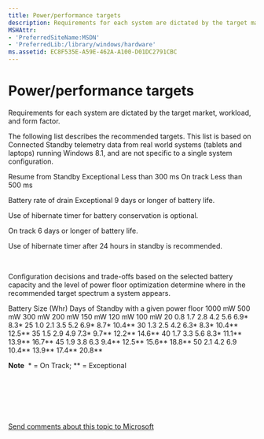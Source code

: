```yaml
---
title: Power/performance targets
description: Requirements for each system are dictated by the target market, workload, and form factor. Recommended targets for power/performance based on real-world systems are summarized in this topic.
MSHAttr:
- 'PreferredSiteName:MSDN'
- 'PreferredLib:/library/windows/hardware'
ms.assetid: EC8F535E-A59E-462A-A100-D01DC2791CBC
---
```


# Power/performance targets


Requirements for each system are dictated by the target market, workload, and form factor.

The following list describes the recommended targets. This list is based on Connected Standby telemetry data from real world systems (tablets and laptops) running Windows 8.1, and are not specific to a single system configuration.

Resume from Standby
Exceptional
Less than 300 ms
On track
Less than 500 ms
 

Battery rate of drain
Exceptional
9 days or longer of battery life.

Use of hibernate timer for battery conservation is optional.

On track
6 days or longer of battery life.

Use of hibernate timer after 24 hours in standby is recommended.

 

Configuration decisions and trade-offs based on the selected battery capacity and the level of power floor optimization determine where in the recommended target spectrum a system appears.

Battery Size (Whr)
Days of Standby with a given power floor
1000 mW
500 mW
300 mW
200 mW
150 mW
120 mW
100 mW
20
0.8
1.7
2.8
4.2
5.6
6.9\*
8.3\*
25
1.0
2.1
3.5
5.2
6.9\*
8.7\*
10.4\*\*
30
1.3
2.5
4.2
6.3\*
8.3\*
10.4\*\*
12.5\*\*
35
1.5
2.9
4.9
7.3\*
9.7\*\*
12.2\*\*
14.6\*\*
40
1.7
3.3
5.6
8.3\*
11.1\*\*
13.9\*\*
16.7\*\*
45
1.9
3.8
6.3
9.4\*\*
12.5\*\*
15.6\*\*
18.8\*\*
50
2.1
4.2
6.9
10.4\*\*
13.9\*\*
17.4\*\*
20.8\*\*
 

**Note**  \* = On Track; \*\* = Exceptional

 

 

 

[Send comments about this topic to Microsoft](mailto:wsddocfb@microsoft.com?subject=Documentation%20feedback%20%5Bp_WEG_Hardware\p_weg_hardware%5D:%20Power/performance%20targets%20%20RELEASE:%20%2811/28/2016%29&body=%0A%0APRIVACY%20STATEMENT%0A%0AWe%20use%20your%20feedback%20to%20improve%20the%20documentation.%20We%20don't%20use%20your%20email%20address%20for%20any%20other%20purpose,%20and%20we'll%20remove%20your%20email%20address%20from%20our%20system%20after%20the%20issue%20that%20you're%20reporting%20is%20fixed.%20While%20we're%20working%20to%20fix%20this%20issue,%20we%20might%20send%20you%20an%20email%20message%20to%20ask%20for%20more%20info.%20Later,%20we%20might%20also%20send%20you%20an%20email%20message%20to%20let%20you%20know%20that%20we've%20addressed%20your%20feedback.%0A%0AFor%20more%20info%20about%20Microsoft's%20privacy%20policy,%20see%20http://privacy.microsoft.com/default.aspx. "Send comments about this topic to Microsoft")




